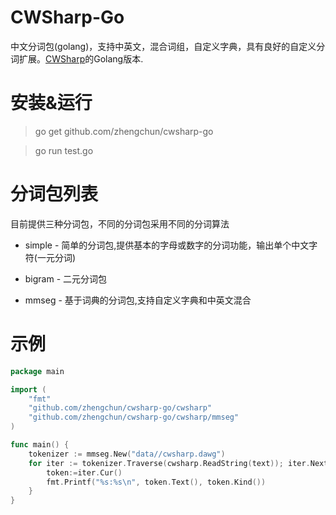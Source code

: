 ﻿CWSharp-Go
====
中文分词包(golang)，支持中英文，混合词组，自定义字典，具有良好的自定义分词扩展。[CWSharp](https://github.com/yamool/CWSharp)的Golang版本.

安装&运行
====
> go get github.com/zhengchun/cwsharp-go

> go run test.go

分词包列表
====
目前提供三种分词包，不同的分词包采用不同的分词算法

- simple - 简单的分词包,提供基本的字母或数字的分词功能，输出单个中文字符(一元分词)

- bigram - 二元分词包

- mmseg -  基于词典的分词包,支持自定义字典和中英文混合

示例
====
```go
package main

import (
	"fmt"
	"github.com/zhengchun/cwsharp-go/cwsharp"
	"github.com/zhengchun/cwsharp-go/cwsharp/mmseg"
)

func main() {
	tokenizer := mmseg.New("data//cwsharp.dawg")
	for iter := tokenizer.Traverse(cwsharp.ReadString(text)); iter.Next(); {
		token:=iter.Cur()
		fmt.Printf("%s:%s\n", token.Text(), token.Kind())
	}
}
```